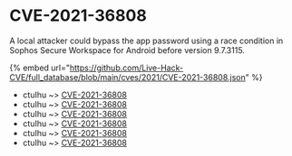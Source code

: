 # CVE-2021-36808

A local attacker could bypass the app password using a race condition in Sophos Secure Workspace for Android before version 9.7.3115.

{% embed url="https://github.com/Live-Hack-CVE/full_database/blob/main/cves/2021/CVE-2021-36808.json" %}


* ctuIhu ~> [CVE-2021-36808](https://www.alice-snow.ru/2021/database/cve-2021-36808/cve-2021-36808-ctuihu)
* ctuIhu ~> [CVE-2021-36808](https://www.alice-snow.ru/2021/database/cve-2021-36808/cve-2021-36808-ctuihu)
* ctuIhu ~> [CVE-2021-36808](https://www.alice-snow.ru/2021/database/cve-2021-36808/cve-2021-36808-ctuihu)
* ctuIhu ~> [CVE-2021-36808](https://www.alice-snow.ru/2021/database/cve-2021-36808/cve-2021-36808-ctuihu)
* ctuIhu ~> [CVE-2021-36808](https://www.alice-snow.ru/2021/database/cve-2021-36808/cve-2021-36808-ctuihu)
* ctuIhu ~> [CVE-2021-36808](https://www.alice-snow.ru/2021/database/cve-2021-36808/cve-2021-36808-ctuihu)